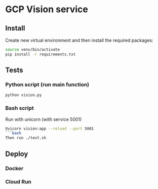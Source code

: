 # GCP Vision service

## Install
Create new virtual environment and then install the required packages:
```bash
source venv/bin/activate
pip install -r requirements.txt
```

## Tests
### Python script (run main function)
```bash
python vision.py
```

### Bash script
Run with unicorn (with service 5001)
```bash
Uvicorn vision:app --reload --port 5001
```bash
Then run ./test.sh
```

## Deploy
### Docker
### Cloud Run